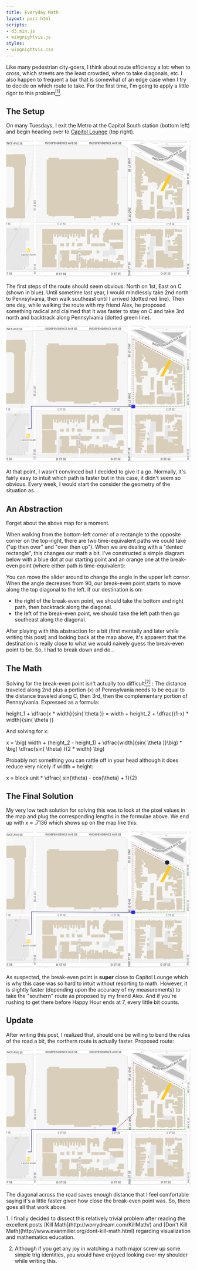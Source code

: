 ```yaml
---
title: Everyday Math
layout: post.html
scripts:
- d3.min.js
- wingnightvis.js
styles:
- wingnightvis.css
---
```


Like many pedestrian city-goers, I think about route efficiency a lot:
when to cross, which streets are the least crowded, when to take
diagonals, etc. I also happen to frequent a bar that is somewhat of an
edge case when I try to decide on which route to take. For the first
time, I'm going to apply a little rigor to this problem[<sup>[1]</sup>](#footnote-1).

## The Setup

On many Tuesdays, I exit the Metro at the Capitol South station (bottom
left) and begin heading over to [Capitol
Lounge](http://capitolloungedc.com/) (top right).

![wing-night-map-labeled](/images/wing-night-map-labeled.png)

The first steps of the route should seem obvious: North on 1st, East on
C (shown in blue). Until sometime last year, I would mindlessly take 2nd
north to Pennsylvania, then walk southeast until I arrived (dotted red
line). Then one day, while walking the route with my friend Alex, he
proposed something radical and claimed that it was faster to stay on C
and take 3rd north and backtrack along Pennsylvania (dotted green line).

![wing-night-choices](/images/wing-night-choices.png)

At that point, I wasn't convinced but I decided to give it a go.
Normally, it's fairly easy to intuit which path is faster but in this
case, it didn't seem so obvious. Every week, I would start the consider
the geometry of the situation as...

## An Abstraction

Forget about the above map for a moment.

When walking from the bottom-left corner of a rectangle to the opposite
corner on the top-right, there are two time-equivalent paths we could
take ("up then over" and "over then up"). When we are dealing with a
"dented rectangle", this changes our math a bit. I've constructed a
simple diagram below with a blue dot at our starting point and an orange
one at the break-even point (where either path is time-equivalent):

<div id="vis"></div>

You can move the slider around to change the angle in the upper left
corner. When the angle decreases from 90, our break-even point starts to
move along the top diagonal to the left. If our destination is on:

  - the right of the break-even point, we should take the bottom and
    right path, then backtrack along the diagonal.
  - the left of the break-even point, we should take the left path then
    go southeast along the diagonal.

After playing with this abstraction for a bit (first mentally and later
while writing this post) and looking back at the map above, it's
apparent that the destination is really close to what we would naively
guess the break-even point to be. So, I had to break down and do...

## The Math

Solving for the break-even point isn't actually too difficult[<sup>[2]</sup>](#footnote-2) : The
distance traveled along 2nd plus a portion (x) of Pennsylvania needs to
be equal to the distance traveled along C, then 3rd, then the
complementary portion of Pennsylvania. Expressed as a formula:

<tex>
height_1 + \dfrac{x * width}{sin( \theta )} = width +
height_2 + \dfrac{(1-x) * width}{sin( \theta )}
</tex>

And solving for x:

<tex>
x = \big( width + (height_2 - height_1) +
\dfrac{width}{sin( \theta )}\big) * \big( \dfrac{sin( \theta)
}{2 * width} \big)
</tex>

Probably not something you can rattle off in your head although it does
reduce very nicely if width = height:

<tex>
x = block unit * \dfrac{ sin(\theta) - cos(\theta) + 1}{2}
</tex>

## The Final Solution

My very low tech solution for solving this was to look at the pixel
values in the map and plug the corresponding lengths in the formulae
above. We end up with x ≈ .7136 which shows up on the map like this:

![wing-night-solution](/images/wing-night-solution.png)

As suspected, the break-even point is **super** close to Capitol Lounge
which is why this case was so hard to intuit without resorting to math.
However, it is slightly faster (depending upon the accuracy of my
measurements) to take the "southern" route as proposed by my friend
Alex. And if you're rushing to get there before Happy Hour ends at 7,
every little bit counts.

## Update

After writing this post, I realized that, should one be willing to bend
the rules of the road a bit, the northern route is actually faster.
Proposed route:

![wing-night-update](/images/wing-night-update.png)

The diagonal across the road saves enough distance that I feel
comfortable saying it's a little faster given how close the break-even
point was. So, there goes all that work above.

<div class="footnotes">
1.  <a name="footnote-1"></a>I finally decided to dissect this relatively trivial problem after
    reading the excellent posts [Kill
    Math](http://worrydream.com/KillMath/) and [Don't Kill
    Math](http://www.evanmiller.org/dont-kill-math.html) regarding
    visualization and mathematics education.

2.  <a name="footnote-2"></a> Although if you get any joy in watching a math major screw up some
    simple trig identities, you would have enjoyed looking over my
    shoulder while writing this.
</div>
